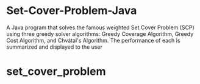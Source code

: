 # Set-Cover-Problem-Java
A Java program that solves the famous weighted Set Cover Problem (SCP) using three greedy solver algorithms: Greedy Coverage Algorithm, Greedy Cost Algorithm, and Chvátal's Algorithm. The performance of each is summarized and displayed to the user
# set_cover_problem

